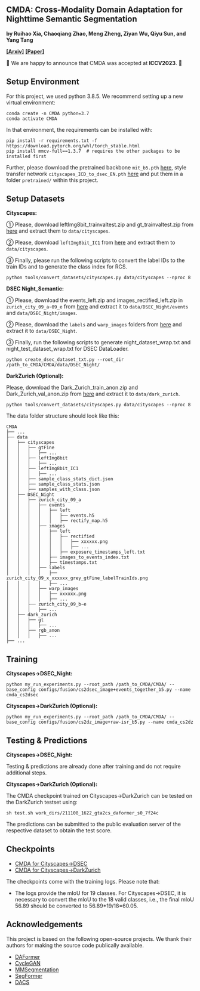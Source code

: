 ## CMDA: Cross-Modality Domain Adaptation for Nighttime Semantic Segmentation

**by Ruihao Xia, Chaoqiang Zhao, Meng Zheng, Ziyan Wu, Qiyu Sun, and Yang Tang**

**[[Arxiv]](https://arxiv.org/abs/xxxx.xxxxx)**
**[[Paper]](https://arxiv.org/pdf/xxxx.xxxxx.pdf)**

:bell: We are happy to announce that CMDA was accepted at **ICCV2023**. :bell:


## Setup Environment

For this project, we used python 3.8.5. We recommend setting up a new virtual
environment:

```shell
conda create -n CMDA python=3.7
conda activate CMDA
```

In that environment, the requirements can be installed with:

```shell
pip install -r requirements.txt -f https://download.pytorch.org/whl/torch_stable.html
pip install mmcv-full==1.3.7  # requires the other packages to be installed first
```

Further, please download the pretrained backbone `mit_b5.pth` 
[here](https://drive.google.com/file/d/1TwUh8H9flg-zUHZmq7vu-FtyaSMrf9oq/view?usp=sharing), 
style transfer network `cityscapes_ICD_to_dsec_EN.pth` 
[here](https://drive.google.com/file/d/10ZG_fiCvfnhNNppSdPtQhUL9XPTBSIEF/view?usp=sharing) 
and put them in a folder `pretrained/` within this project.

## Setup Datasets

**Cityscapes:** 

① Please, download leftImg8bit_trainvaltest.zip and
gt_trainvaltest.zip from [here](https://www.cityscapes-dataset.com/downloads/)
and extract them to `data/cityscapes`.

② Please, download `leftImg8bit_IC1` from [here](https://drive.google.com/file/d/19474kcmbyz8WRBBez29MOINeQT1yMZyZ/view?usp=sharing)
and extract them to `data/cityscapes`.

③ Finally, please run the following scripts to convert the label IDs to the
train IDs and to generate the class index for RCS.

```shell
python tools/convert_datasets/cityscapes.py data/cityscapes --nproc 8
```

**DSEC Night_Semantic:** 

① Please, download the events_left.zip and images_rectified_left.zip in `zurich_city_09_a~09_e` from
[here](https://dsec.ifi.uzh.ch/dsec-datasets/download/) and extract it to `data/DSEC_Night/events` and 
`data/DSEC_Night/images`.

② Please, download the `labels` and `warp_images` folders from
[here](https://drive.google.com/file/d/1oBX44pEKSrD6OZ0bDrU7FVYIZ_3XWi0-/view?usp=sharing) and extract it to `data/DSEC_Night`.

③ Finally, run the following scripts to generate night_dataset_wrap.txt 
and night_test_dataset_wrap.txt for DSEC DataLoader.

```shell
python create_dsec_dataset_txt.py --root_dir /path_to_CMDA/CMDA/data/DSEC_Night/
```

**DarkZurich (Optional):** 

Please, download the Dark_Zurich_train_anon.zip  and Dark_Zurich_val_anon.zip from
[here](https://www.trace.ethz.ch/publications/2019/GCMA_UIoU/) and extract it
to `data/dark_zurich`.

```shell
python tools/convert_datasets/cityscapes.py data/cityscapes --nproc 8
```

The data folder structure should look like this:

```none
CMDA
├── ...
├── data
│   ├── cityscapes
│   │   ├── gtFine
│   │   │   ├── ...
│   │   ├── leftImg8bit
│   │   │   ├── ...
│   │   ├── leftImg8bit_IC1
│   │   │   ├── ...
│   │   ├── sample_class_stats_dict.json
│   │   ├── sample_class_stats.json
│   │   ├── samples_with_class.json
│   ├── DSEC_Night
│   │   ├── zurich_city_09_a
│   │   │   ├── events
│   │   │   │   ├── left
│   │   │   │   │   ├── events.h5
│   │   │   │   │   ├── rectify_map.h5
│   │   │   ├── images
│   │   │   │   ├── left
│   │   │   │   │   ├── rectified
│   │   │   │   │   │   ├── xxxxxx.png
│   │   │   │   │   │   ├── ...
│   │   │   │   │   ├── exposure_timestamps_left.txt
│   │   │   │   ├── images_to_events_index.txt
│   │   │   │   ├── timestamps.txt
│   │   │   ├── labels
│   │   │   │   ├── zurich_city_09_x_xxxxxx_grey_gtFine_labelTrainIds.png
│   │   │   │   ├── ...
│   │   │   ├── warp_images
│   │   │   │   ├── xxxxxx.png
│   │   │   │   ├── ...
│   │   ├── zurich_city_09_b~e
│   │   │   ├── ...
│   ├── dark_zurich
│   │   ├── gt
│   │   │   ├── ...
│   │   ├── rgb_anon
│   │   │   ├── ...
├── ...
```

## Training

**Cityscapes→DSEC_Night:** 

```shell
python my_run_experiments.py --root_path /path_to_CMDA/CMDA/ --base_config configs/fusion/cs2dsec_image+events_together_b5.py --name cmda_cs2dsec
```

**Cityscapes→DarkZurich (Optional):** 

```shell
python my_run_experiments.py --root_path /path_to_CMDA/CMDA/ --base_config configs/fusion/cs2dz_image+raw-isr_b5.py --name cmda_cs2dz
```

## Testing & Predictions

**Cityscapes→DSEC_Night:** 

Testing & predictions are already done after 
training and do not require additional steps.

**Cityscapes→DarkZurich (Optional):** 

The CMDA checkpoint trained on Cityscapes→DarkZurich can be tested 
on the DarkZurich testset using:

```shell
sh test.sh work_dirs/211108_1622_gta2cs_daformer_s0_7f24c
```

The predictions can be submitted to the public evaluation server of the
respective dataset to obtain the test score.

## Checkpoints

* [CMDA for Cityscapes→DSEC](https://drive.google.com/file/d/1pG3kDClZDGwp1vSTEXmTchkGHmnLQNdP/view?usp=sharing)
* [CMDA for Cityscapes→DarkZurich](https://drive.google.com/file/d/1V9EpoTePjGq33B8MfombxEEcq9a2rBEt/view?usp=sharing)

The checkpoints come with the training logs. Please note that:

* The logs provide the mIoU for 19 classes. For Cityscapes→DSEC, it is
  necessary to convert the mIoU to the 18 valid classes, i.e., the final mIoU
  56.89 should be converted to 56.89*19/18=60.05.

## Acknowledgements

This project is based on the following open-source projects. We thank their
authors for making the source code publically available.

* [DAFormer](https://github.com/lhoyer/DAFormer)
* [CycleGAN](https://github.com/junyanz/pytorch-CycleGAN-and-pix2pix)
* [MMSegmentation](https://github.com/open-mmlab/mmsegmentation)
* [SegFormer](https://github.com/NVlabs/SegFormer)
* [DACS](https://github.com/vikolss/DACS)

